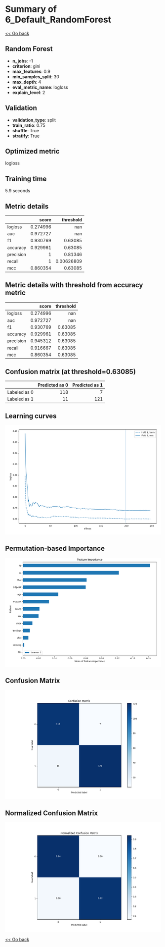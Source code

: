 # Summary of 6_Default_RandomForest

[<< Go back](../README.md)


## Random Forest
- **n_jobs**: -1
- **criterion**: gini
- **max_features**: 0.9
- **min_samples_split**: 30
- **max_depth**: 4
- **eval_metric_name**: logloss
- **explain_level**: 2

## Validation
 - **validation_type**: split
 - **train_ratio**: 0.75
 - **shuffle**: True
 - **stratify**: True

## Optimized metric
logloss

## Training time

5.9 seconds

## Metric details
|           |    score |    threshold |
|:----------|---------:|-------------:|
| logloss   | 0.274996 | nan          |
| auc       | 0.972727 | nan          |
| f1        | 0.930769 |   0.63085    |
| accuracy  | 0.929961 |   0.63085    |
| precision | 1        |   0.81346    |
| recall    | 1        |   0.00626809 |
| mcc       | 0.860354 |   0.63085    |


## Metric details with threshold from accuracy metric
|           |    score |   threshold |
|:----------|---------:|------------:|
| logloss   | 0.274996 |   nan       |
| auc       | 0.972727 |   nan       |
| f1        | 0.930769 |     0.63085 |
| accuracy  | 0.929961 |     0.63085 |
| precision | 0.945312 |     0.63085 |
| recall    | 0.916667 |     0.63085 |
| mcc       | 0.860354 |     0.63085 |


## Confusion matrix (at threshold=0.63085)
|              |   Predicted as 0 |   Predicted as 1 |
|:-------------|-----------------:|-----------------:|
| Labeled as 0 |              118 |                7 |
| Labeled as 1 |               11 |              121 |

## Learning curves
![Learning curves](learning_curves.png)

## Permutation-based Importance
![Permutation-based Importance](permutation_importance.png)
## Confusion Matrix

![Confusion Matrix](confusion_matrix.png)


## Normalized Confusion Matrix

![Normalized Confusion Matrix](confusion_matrix_normalized.png)



[<< Go back](../README.md)
